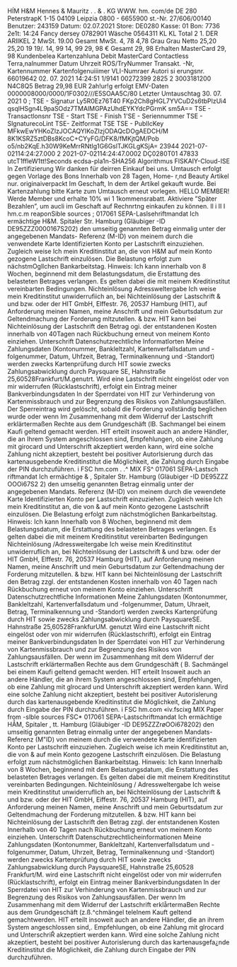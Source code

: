 HÍM H&M Hennes & Mauritz . . & . KG WWW. hm. com/de DE 280 PeterstrapK 1-15 04109 Leipzia 0800 - 6655900 st.-Nr. 27/606/00140 Benutzer: 243159 Datum: 02.07.2021 Store: DE0280 Kasse: 01 Bon: 7736 2e1t: 14:24 Fancy dersey 0782901 Wäsche 0564311 KL KL Total 2 1. DER ARIIKEL 2 MwSt. 19.00 Gesamt MwSt. 4, 78 4,78 Grau Grau Netto 25,20 25,20 19 19/. 14, 99 14, 99 29, 98 € Gesamt 29, 98 Erhalten MasterCard 29, 98 Kundenbelea Kartenzahluna Debit MasterCard Contactless Terra,nalnummer Datum Uhrzeit ROS/TryNummer Transakt. -Nr, Kartennummer Kartenfolgenuiiimer VLI-Numraer Autori si erungsnr. 66019642 02. 07. 2021 14:24:51 1/9141 00272399 2825 2 3003181200 N4C8Q5 Betrag 29,98 EUR 2ah!ur!g erfolgt EMV-Daten 0000008000/0000/1F0302///E5SOAA5C/80 Letzter Umtauschtag 30. 07. 2021 0 ; TSE - Signatur Ly5R0Ez76T40 FKp2Ch8gHGL7YVCuD2s6tbPlzUì4 qsqlHSgn4L9paSOdz7TMAlMGPAzUhdEYKYdcPGrmK sm5A== TSE - Transactlonsnr TSE - Start TSE - Finish 1'SE - Seriennummer TSE - SlgnaturecoLint TSE- Zeitformat TSE TSE - PublIcKey MFkwEwYHKoZIzJOCAQYIKoZIzjODAQcDOgAEDCH/M 8K1KSRZ5ztDBs8KcoC+CYyFG/DFK8/fMKjtQM/Pob o5/nb2KqE.h30W9KeMrrRNtIg1G6GslTJKGLgKSjA= 23944 2021-07-02114:24:27.000 2 2021-07-02114:24:47.0002 DÇ0280T01 47833 utcT1ffleW1tt!Seconds ecdsa-pla1n-SHA256 Algorithmus FISKAIY-Cloud-ISE ln Zertifizierung Wir danken für deirren Einkauf bei uns. Umtausch erfolgt gegen Vorlage des Bons Innerhalb von 28 Tagen, Home- r,nd Beauty Artikel nur. originaiverpackt Im Geschaft, ln dem der Artikel gekauft wurde. Bei Kartenzahlung bitte Karte zum Umtausch erneut vorlegen. HELLO MEMBER! Werde Member und erhalte 10% wi 1 1kommensrabatt. Aktiviere ”Später Bezahlen”, um aucli im Geschaft auf Rechnrtng einkaufen zu können. Il i II I hm.c.m reaponSible sources ; 017061 SEPA-Laslsehriftmandat Ich ermächtige H&M. Spitaler Str. Hamburg (Gläubiger -ID DE95ZZZ0000167S202) den umseitig genannten Betrag einmalig unter der angegebenen Mandats- Referenz (M-ID) von meinem durch die venwendete Karte Identifizierten Konto per Lastschrift einzuziehen. Zugleich weise Ich mein Kreditinstitut an, die von H&M auf mein Konto gezogene Lastschrift einzulösen. Die Belastung erfolgt zum nächstmOgllchen Bankarbeitstag. Hinweis: Ich kann innerhalb von 8 Wochen, beginnend mit dem Belastungsdatum, die Erstattung des belasteten Betrages verlangen. Es gelten dabei die mit meinem Kreditinstitut vereinbarten Bedingungen. Nichteinlösung Adressweltergabe Ich weise mein Kreditinstitut unwiderrufiich an, bei Nichteinlösung der Lastschrift & und bzw. oder der HIT GmbH, Elffestr. 76, 20537 Hamburg (HIT), auf Anforderung meinen Namen, meine Anschrift und mein Geburtsdatum zur Geltendmachung der Forderung mltzutellen. & bzw. HIT kann bei Nichteinlösung der Lastschrift den Betrag ogi. der entstandenen Kosten innerhalb von 40Tagen nach Rückbuchung erneut von meinem Konto einziehen. Unterschrift Datenschutzrechtliche Informatlorten Meine Zahlungsdaten (Kontonummer, Bankleltzahl, Kartenverfallsdatum und -folgenummer, Datum, Uhfzeit, Betrag, Terminalkennung und -Standort) werden zwecks Kartenprüfung durch HIT sowie zwecks Zahlungsabwicklung durch Paysquare SE, Hahnstraße 25,60528Frankfurt/M.genutrt. Wird eine Lastschrift nicht eingelöst oder von mir widerrufen (Rücklastschrift), erfolgt ein Eintrag meiner Bankverbindungsdaten ln der Sperrdatei von HIT zur Verhinderung von Kartenmissbrauch und zur Begrenzung des Risikos von Zahlungsausfällen. Der Sperreintrag wird gelöscht, sobald die Forderung vollständig beglichen wurde oder wenn Im Zusammenhang mit dem Widerruf der Lastschrift erklärtermaßen Rechte aus dem Grundgeschäft (lB. Sachmangel bei einem Kaufi geltend gemacht werden. HIT erteilt insoweit auch an andere Händler, die an Ihrem System angeschlossen sind, Empfehlungen, ob eine Zahlung mit girocard und Unterschrift akzeptiert werden kann, wird eine solche Zahlung nicht akzeptiert, besteht bei positiver Autorlsierung durch das kartenausgebende Kreditinstitut die Möglichkeit, die Zahlung durch Eingabe der PIN durchzuführen. i FSC hm.com . .^ MIX FS^ 017061 SEPA-Lastsch riftmandat Ich ermächtige & , Spitaler Str. Hamburg (Gläubiger -ID DE95ZZZ OOOì67S2 2) den umseitig genannten Betrag einmalig unter der angegebenen Mandats. Referenz (M-ID) von meinem durch die vewendete Karte Identifizierten Konto per Lastschrift einzuziehen. Zugleich weise Ich mein Kreditinstitut an, die von & auf mein Konto gezogene Lastschrift einzulösen. Die Belastung erfolgt zum nächstmöglichen Bankarbeitstag. Hinweis: Ich kann Innerhalb von 8 Wochen, beginnend mit dem Belastungsdatum, die Erstattung des belasteten Betrages verlangen. Es gelten dabei die mit meinem Kreditinstitut vereinbarten Bedingungen Nichteinlösung /Adressweitergabe Ich weise mein Kreditinstitut unwiderruflich an, bei Nichteinlösung der Lastschrift & und bzw. oder der HIT GmbH, Elffestr. 76, 20537 Hamburg (HIT), auf Anforderung meinen Namen, meine Anschrift und mein Geburtsdatum zur Geltendmachung der Forderung mitzutellen. & bzw. HIT kann bei Nichteinlösung der Lastschrift den Betrag zzgl. der entstandenen Kosten innerhalb von 40 Tagen nach Rückbuchung erneut von meinem Konto einziehen. Unterschrift Datenschutzrechtfiche Informationen Meine Zahlungsdaten (Kontonummer, Bankleltzahl, Kartenverfallsdatum und -folgenummer, Datum, Uhraeit, Betrag, Terminalkennung und -Standort) werden zwecks Kartenprüfung durch HIT sowie zwecks Zahlungsabwicklung durch PaysquareSE. Hahnstraße 25,60528FrankfurUM. genutzt Wird eine Lastschrift nicht eingelöst oder von mir widerrufen (Rücklastschrift), erfolgt ein Eintrag meiner Bankverbindungsdaten In der Sperrdatei von HIT zur Verhinderung von Kartenmissbrauch und zur Begrenzung des Risikos von Zahlungsausfällen. Der wenn im Zusammenhang mit dem Widerruf der Lastschrift erklärtermaßen Rechte aus dem Grundgeschäft ( B. Sachmängel bei einem Kaufi geltend gemacht werden. HIT erteilt Insoweit auch an andere Händler, die an ihrem System angeschlossen sind, Empfehlungen, ob eine Zahlung mit glrocard und Unterschrift akzeptiert werden kann. Wird eine solche Zahlung nicht akzeptiert, besteht bei positiver Autorislerung durch das kartenausgebende Kreditinstitut die Möglichkeit, die Zahlung durch Eingabe der PIN durchzuführen. i FSC hm.com «iv.fscixg MIX Paper from -slble sources FSC* 017061 SEPA-Lastschriftmandat Ich ermächtige HẲM, Spitaler , tt. Hamburg (Gläubiger -ID DE95ZZZrøOOi678202) den umseitig genannten Betrag einmalig unter der angegebenen Mandats- Referenz (M"ID) von meinem durch die verwendete Karte identifizierten Konto per Lastschrift einzuziehen. Zugleich weise ich mein Kreditinstitut an, die von & auf mein Konto gezogene Lastschrift einzulösen. Die Belastung erfolgt zum nächstmöglichen Bankarbeitstag. Hinweis: Ich kann Innerhalb von 8 Wochen, beginnend mit dem Belastungsdatum, die Erstattung des belasteten Betrages verlangen. Es gelten dabei die mit meinem Kreditinstitut vereinbarten Bedingungen. Nichteinlösung / Adressweltergabe Ich weise mein Kreditinstitut unwiderruflich an, bei Nichteinlösung der Lastschrift & und bzw. oder der HIT GmbH, Eiffestr. 76, 20537 Hamburg (HIT), auf Anforderung meinen Namen, meine Anschrift und mein Geburtsdatum zur Geltendmachung der Forderung mitzutellen. & bzw. HIT kann bei Nichteinlösung der Lastschrift den Betrag zzgl. der entstandenen Kosten Innerhalb von 40 Tagen nach Rückbuchung erneut von meinem Konto einziehen. Unterschrift Datenschutzrechtlicheinformationen Meine Zahlungsdaten (Kontonummer, Bankleltzahl, Kartenverfallsdatum und -folgenummer, Datum, Uhrzeit, Betrag, Terminalkennung und -Standort) werden zwecks Kartenprüfung durch HIT sowie zwecks Zahlungsabwicklung durch PaysquareSE, Hahnstraße 25,60528 Frankfurt/M. wird eine Lastschrift nicht eingelöst oder von mir widerrufen (Rücklastschrift), erfolgt ein Eintrag meiner Bankverbindungsdaten ln der Sperrdatei von HIT zur Verhinderung von Kartenmissbrauch und zur Begrenzung des Risikos von Zahlungsausfällen. Der wenn Im Zusammenhang mit dem Widerruf der Lastschrift erklẵrtermaBen Rechte aus dem Grundgeschäft (z.ß.^chmängel telelnem Kauft geltend gemachtwerden. HIT erteilt insoweit auch an andere Händler, die an ihrem System angeschlossen sind,. Empfehlungen, ob eine Zahlung mit glrocard und UnterschriŘ akzeptiert werden kann. Wird eine solche Zahlung nicht akzeptiert, besteht bei positiver Autorislerung durch das kartenausgefa¿nde Kreditinstitut die Möglichkeit, die Zahlung durch Eingabe der PIN durchzuführen.